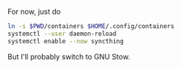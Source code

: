 
For now, just do
```sh
ln -s $PWD/containers $HOME/.config/containers
systemctl --user daemon-reload
systemctl enable --now syncthing
```

But I'll probably switch to GNU Stow.
